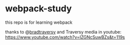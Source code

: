 # webpack-study

this repo is for learning webpack <br>

thanks to @[bradtraversy](https://github.com/bradtraversy) and Traversy media in youtube: https://www.youtube.com/watch?v=IZGNcSuwBZs&t=119s
